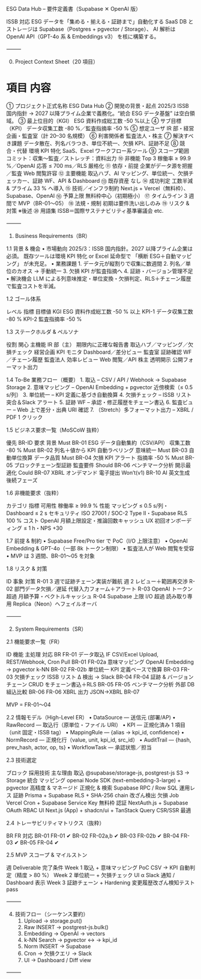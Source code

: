 ESG Data Hub – 要件定義書（Supabase ✕ OpenAI 版）

ISSB 対応 ESG データを「集める・揃える・証跡まで」自動化する SaaS
DB とストレージは Supabase（Postgres + pgvector / Storage）、
AI 解析は OpenAI API（GPT-4o 系 & Embeddings v3） を核に構築する。

⸻

0. Project Context Sheet（20 項目）

#	項目	内容
①	プロジェクト正式名称	ESG Data Hub
②	開発の背景・起点	2025/3 ISSB 国内指針 → 2027 以降プライム企業で義務化。“統合 ESG データ基盤” は空白領域。
③	最上位目的（KGI）	ESG 資料作成総工数 -50 %以上
④	サブ目標（KPI）	データ収集工数 -80 %／監査指摘率 -50 %
⑤	想定ユーザ	IR 部・経営企画・監査室（計 20–30 名規模）
⑥	利害関係者	監査法人・株主
⑦	解決すべき課題	データ散在、列名バラつき、単位不統一、欠損 KPI、証跡不足
⑧	競合・代替	環境 KPI 特化 SaaS、Excel ワークフロー系ツール
⑨	スコープ範囲	コミット：収集〜監査／ストレッチ：資料出力
⑩	非機能 Top 3	稼働率 ≥ 99.9 %／OpenAI 応答 ≤ 700 ms／RLS 厳格化
⑪	依存・前提	企業がデータ源を把握／監査 Web 閲覧許容
⑫	主要機能	取込ハブ、AI マッピング、単位統一、欠損チェッカー、証跡 WF、API & Dashboard
⑬	既存資産	なし
⑭	成功判定	工数半減 & プライム 33 % へ導入
⑮	技術／インフラ制約	Next.js + Vercel（無料枠）、Supabase、OpenAI
⑯	予算上限	無料枠中心（初期極小）
⑰	タイムライン	3 週間で MVP（BR-01〜05）
⑱	法規・規制	初期は要件洗い出しのみ
⑲	リスク & 対策	※後述
⑳	用語集	ISSB＝国際サステナビリティ基準審議会 etc.


⸻

1. Business Requirements（BR）

1.1 背景 & 機会
	•	市場動向
2025/3：ISSB 国内指針。2027 以降プライム企業は必須。
既存ツールは環境 KPI 特化 or Excel 延命型で 「横断 ESG＋自動マッピング」 が未充足。
	•	業務課題
	1.	データ元が縦割りで収集に数週間
	2.	列名／単位のカオス → 手動統一
	3.	欠損 KPI が監査指摘へ
	4.	証跡・バージョン管理不足
	•	解決機会
LLM による列意味推定・単位変換・欠損判定、RLS＋チェーン履歴で監査コストを半減。

1.2 ゴール体系

レベル	指標	目標値
KGI	ESG 資料作成総工数	-50 % 以上
KPI-1	データ収集工数	-80 %
KPI-2	監査指摘率	-50 %

1.3 ステークホルダ & ペルソナ

役割	関心	主機能
IR 部（主）	期限内に正確な報告書	取込ハブ／マッピング／欠損チェック
経営企画	KPI モニタ	Dashboard／差分ビュー
監査室	証跡確認	WF／チェーン履歴
監査法人	効率レビュー	Web 閲覧／API
株主	透明開示	公開フォーマット出力

1.4 To-Be 業務フロー（概要）
	1.	取込 – CSV / API / Webhook → Supabase Storage
	2.	意味マッピング – OpenAI Embedding + pgvector 近傍検索（≤ 0.5 s/列）
	3.	単位統一 – KPI 定義に基づき自動換算
	4.	欠損チェック – ISSB リスト突合＆Slack アラート
	5.	証跡 WF – 承認・修正履歴をチェーン書込
	6.	監査ビュー – Web 上で差分・出典 URI 確認
	7.	（Stretch）多フォーマット出力 – XBRL / PDF 1 クリック

1.5 ビジネス要求一覧（MoSCoW 抜粋）

優先	BR-ID	要求	背景
Must	BR-01	ESG データ自動集約（CSV/API）	収集工数 -80 %
Must	BR-02	列名＋値から KPI 自動ラベリング	意味統一
Must	BR-03	自動単位換算	データ品質
Must	BR-04	欠損 KPI アラート	指摘率 -50 %
Must	BR-05	ブロックチェーン型証跡	監査要件
Should	BR-06	ベンチマーク分析	開示最適化
Could	BR-07	XBRL オンデマンド	電子提出
Won’t(v1)	BR-10	AI 英文生成	後続フェーズ

1.6 非機能要求（抜粋）

カテゴリ	指標
可用性	稼働率 ≥ 99.9 %
性能	マッピング ≤ 0.5 s/列・Dashboard ≤ 2 s
セキュリティ	ISO 27001 / SOC-2 Type II・Supabase RLS 100 %
コスト	OpenAI 月額上限設定・推論回数キャッシュ
UX	初回オンボーディング ≤ 1 h・NPS +30

1.7 前提 & 制約
	•	Supabase Free/Pro tier で PoC（I/O 上限注意）
	•	OpenAI Embedding & GPT-4o（一部 8k トークン制限）
	•	監査法人が Web 閲覧を受容
	•	MVP は 3 週間、BR-01〜05 を対象

1.8 リスク & 対策

ID	事象	対策
R-01	3 週で証跡チェーン実装が難航	週 2 レビュー＋範囲再交渉
R-02	部門データ欠損／遅延	代替入力フォーム＋アラート
R-03	OpenAI トークン超過	月額予算・ベクトルキャッシュ
R-04	Supabase 上限 I/O 超過	読み取り専用 Replica（Neon）へフェイルオーバ


⸻

2. System Requirements（SR）

2.1 機能要求一覧（FR）

ID	機能	主処理	対応 BR
FR-01	データ取込 IF	CSV/Excel Upload, REST/Webhook, Cron Pull	BR-01
FR-02a	意味マッピング	OpenAI Embedding → pgvector k-NN	BR-02
FR-02b	単位統一	KPI 定義ベースで換算	BR-03
FR-03	欠損チェック	ISSB リスト Δ 検出 → Slack	BR-04
FR-04	証跡 & バージョンチェーン	CRUD をチェーン書込＋RLS	BR-05
FR-05	ベンチマーク分析	外部 DB 組込比較	BR-06
FR-06	XBRL 出力	JSON→XBRL	BR-07

MVP = FR-01〜04

2.2 情報モデル（High-Level ER）
	•	DataSource — 送信元 (部署/AP)
	•	RawRecord — 取込行（原単位・ファイル URI）
	•	KPI — 正規化済み 1 項目 （unit 固定・ISSB tag）
	•	MappingRule — {alias → kpi_id, confidence}
	•	NormRecord — 正規化行（value, unit, kpi_id, src_id）
	•	AuditTrail — {hash, prev_hash, actor, op, ts}
	•	WorkflowTask — 承認状態／担当

2.3 技術選定

ブロック	採用技術	主な理由
取込	@supabase/storage-js, postgrest-js	S3 → Storage 統合
マッピング	openai Node SDK (text-embedding-3-large) + pgvector	高精度 & マネージド
正規化 & 検索	Supabase RPC / Row SQL	運用レス
証跡	Prisma + Supabase RLS + SHA-256 chain	改ざん検出
欠損 Job	Vercel Cron + Supabase Service Key	無料枠
認証	NextAuth.js + Supabase OAuth	RBAC
UI	Next.js (App) + shadcn/ui + TanStack Query	CSR/SSR 最適

2.4 トレーサビリティマトリクス（抜粋）

BR	FR	対応
BR-01	FR-01	✔︎
BR-02	FR-02a,b	✔︎
BR-03	FR-02b	✔︎
BR-04	FR-03	✔︎
BR-05	FR-04	✔︎

2.5 MVP スコープ & マイルストン

週	Deliverable	完了条件
Week 1	取込 + 意味マッピング PoC	CSV → KPI 自動判定（精度 > 80 %）
Week 2	単位統一 + 欠損チェック UI α	Slack 通知 / Dashboard 表示
Week 3	証跡チェーン + Hardening	変更履歴改ざん検知テスト pass


⸻

4. 技術フロー（シーケンス要約）
	1.	Upload → storage.put()
	2.	Raw INSERT → postgrest-js.bulk()
	3.	Embedding → OpenAI → vectors
	4.	k-NN Search → pgvector <-> → kpi_id
	5.	Norm INSERT → Supabase
	6.	Cron → 欠損クエリ → Slack
	7.	UI → Dashboard / Diff view

⸻